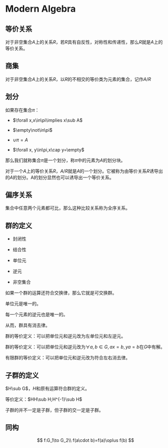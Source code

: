 # Modern Algebra

## 等价关系

对于非空集合$A$上的关系$R$，若$R$具有自反性，对称性和传递性，那么$R$就是$A$上的等价关系。

## 商集

对于非空集合$A$上的关系$R$，以$R$的不相交的等价类为元素的集合，记作$A/R$

## 划分

如果存在集合$\pi$：

- $\forall x,x\in\pi\implies x\sub A$

- $\empty\not\in\pi$

- $\cup\pi=A$

- $\forall x, y\in\pi,x\cap y=\empty$

那么我们就称集合$\pi$是一个划分，称$\pi$中的元素为$A$的划分块。



对于一个$A$上的等价关系$R$，$A/R$就是$A$的一个划分。它被称为由等价关系$R$诱导出的$A$的划分。A的划分显然也可以诱导出一个等价关系。

## 偏序关系

集合中任意两个元素都可比，那么这种比较关系称为全序关系。

## 群的定义

- 封闭性

- 结合性

- 单位元

- 逆元

- 非空集合



如果一个群的运算还符合交换律，那么它就是可交换群。

单位元是唯一的。

每一个元素的逆元也是唯一的。

从而，群具有消去律。

群的等价定义：可以把单位元和逆元改为左单位元和左逆元。

群的等价定义：可以把单位元和逆元改为$\forall a,b\in G, ax=b,ya=b$在$G$中有解。

有限群的等价定义：可以把单位元和逆元改为符合左右消去律。



## 子群的定义

$H\sub G$，$H$和原有运算符合群的定义。

等价定义：$HH\sub H;H^{-1}\sub H$

子群的并不一定是子群，但子群的交一定是子群。



## 同构

$$
f:G_1\to G_2\\
f(a\cdot b)=f(a)\oplus f(b)
$$


